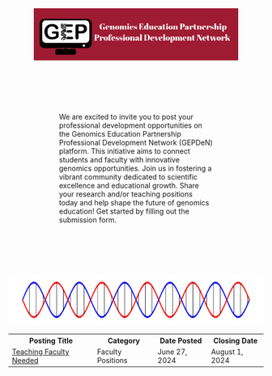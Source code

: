 <center><img src="docs/Untitled.png" width="80%" height="80%"></center>
  
<body> 
<div style="margin: 50px; padding: 50px">
We are excited to invite you to post your professional development opportunities on the Genomics Education Partnership Professional Development Network (GEPDeN) platform. This initiative aims to connect students and faculty with innovative genomics opportunities. Join us in fostering a vibrant community dedicated to scientific excellence and educational growth. Share your research and/or teaching positions today and help shape the future of genomics education! Get started by filling out the submission form.
</div>
</body>

<center><img src="docs/helix" width="100%" height="100"></center>

<table align="center">
  <tr>
    <th>Posting Title</th>
    <th>Category</th>
    <th>Date Posted</th>
    <th>Closing Date</th>
  </tr>
  <tr>
    <td><a href="https://cresylviolet.github.io/pages/alleninstitute.html">Teaching Faculty Needed</a></td>
    <td>Faculty Positions</td>
    <td>June 27, 2024</td>
    <td>August 1, 2024</td>
  </tr>
</table>

